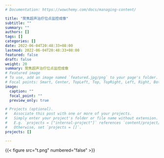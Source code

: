 ```yaml
---
# Documentation: https://wowchemy.com/docs/managing-content/

title: "聚焦超声治疗位点监控成像"
subtitle: ""
summary: ""
authors: []
tags: []
categories: []
date: 2022-06-04T20:48:33+08:00
lastmod: 2022-06-04T20:48:33+08:00
featured: false
draft: false
weight: 20
summary: 聚焦超声治疗位点监控成像
# Featured image
# To use, add an image named `featured.jpg/png` to your page's folder.
# Focal points: Smart, Center, TopLeft, Top, TopRight, Left, Right, BottomLeft, Bottom, BottomRight.
image:
  caption: ""
  focal_point: ""
  preview_only: true

# Projects (optional).
#   Associate this post with one or more of your projects.
#   Simply enter your project's folder or file name without extension.
#   E.g. `projects = ["internal-project"]` references `content/project/deep-learning/index.md`.
#   Otherwise, set `projects = []`.
projects: []

---
```

<!-- {{< figure src="/research/skull.png"   numbered="false" >}} -->

{{< figure src="t.png"  numbered="false" >}}

